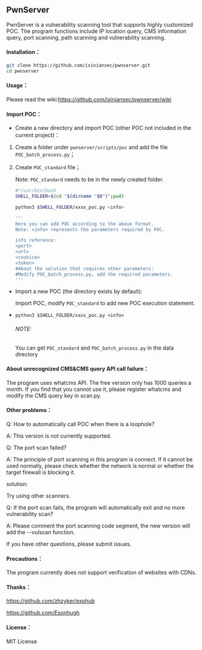 ## PwnServer

PwnServer is a vulnerability scanning tool that supports highly customized POC. The program functions include IP location query, CMS information query, port scanning, path scanning and vulnerability scanning.



#### Installation：

```bash
git clone https://github.com/ixiniansec/pwnserver.git
cd pwnserver
```

#### Usage：

Please read the wiki:https://github.com/ixiniansec/pwnserver/wiki

#### Import POC：

- Create a new directory and import POC (other POC not included in the current project)：

1. Create a folder under `pwnserver/scripts/poc` and add the file `POC_batch_process.py`；

2. Create `POC_standard` file；

   Note: `POC_standard` needs to be in the newly created folder.

   ```bash
   #!/usr/bin/bash
   SHELL_FOLDER=$(cd "$(dirname "$0")";pwd)
   
   python3 $SHELL_FOLDER/xxxx_poc.py <info>
   
   '''
   Here you can add POC according to the above format.
   Note: <info> represents the parameters required by POC.
   
   info reference:
   <port>
   <url>
   <cookice>
   <token>
   #About the solution that requires other parameters:
   #Modify POC_batch_process.py, add the required parameters.
   '''
   ```

- Import a new POC (the directory exists by default):

  Import POC, modify `POC_standard` to add new POC execution statement.

- `python3 $SHELL_FOLDER/xxxx_poc.py <info>`

  

  ###### NOTE:

  You can get `POC_standard` and `POC_batch_process.py` in the data directory

#### About unrecognized CMS&CMS query API call failure：

The program uses whatcms API. The free version only has 1000 queries a month. If you find that you cannot use it, please register whatcms and modify the CMS query key in scan.py.



#### Other problems：

Q: How to automatically call POC when there is a loophole?

A: This version is not currently supported.

Q: The port scan failed?

A: The principle of port scanning in this program is connect. If it cannot be used normally, please check whether the network is normal or whether the target firewall is blocking it.

solution:

Try using other scanners.

Q: If the port scan fails, the program will automatically exit and no more vulnerability scan?

A: Please comment the port scanning code segment, the new version will add the --vulscan function.

If you have other questions, please submit issues.

#### Precautions：

The program currently does not support verification of websites with CDNs.



#### Thanks：

https://github.com/zhzyker/exphub

https://github.com/Esonhugh

#### License：

MIT License
